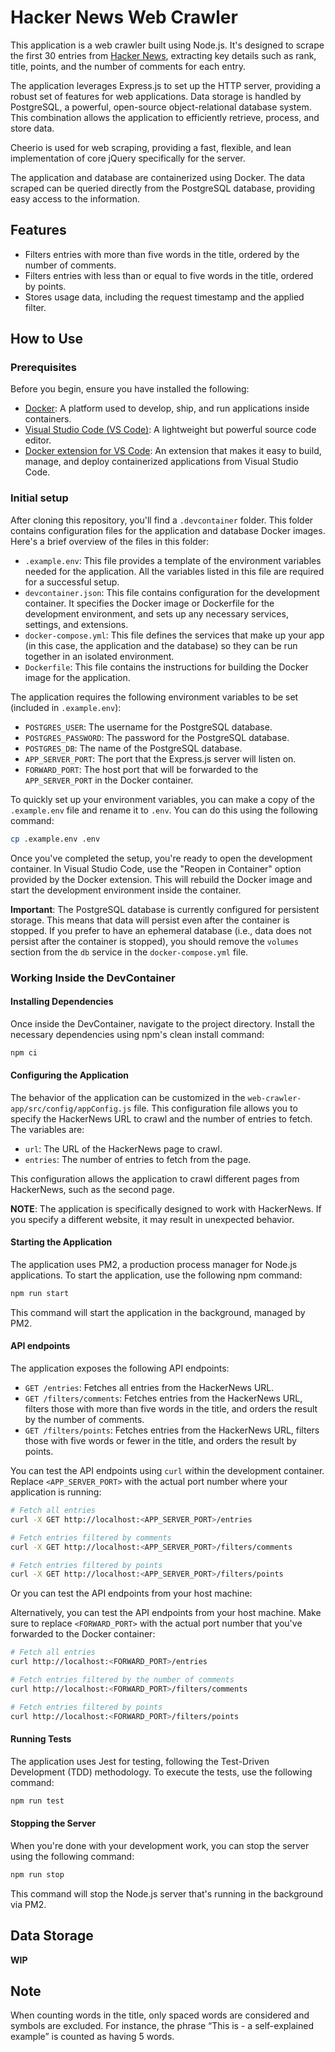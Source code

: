 # Hacker News Web Crawler

This application is a web crawler built using Node.js. It's designed to scrape the first 30 entries from [Hacker News](https://news.ycombinator.com/), extracting key details such as rank, title, points, and the number of comments for each entry.

The application leverages Express.js to set up the HTTP server, providing a robust set of features for web applications. Data storage is handled by PostgreSQL, a powerful, open-source object-relational database system. This combination allows the application to efficiently retrieve, process, and store data.

Cheerio is used for web scraping, providing a fast, flexible, and lean implementation of core jQuery specifically for the server.

The application and database are containerized using Docker. The data scraped can be queried directly from the PostgreSQL database, providing easy access to the information.

## Features

- Filters entries with more than five words in the title, ordered by the number of comments.
- Filters entries with less than or equal to five words in the title, ordered by points.
- Stores usage data, including the request timestamp and the applied filter.

## How to Use

### Prerequisites

Before you begin, ensure you have installed the following:

- [Docker](https://www.docker.com/products/docker-desktop): A platform used to develop, ship, and run applications inside containers.
- [Visual Studio Code (VS Code)](https://code.visualstudio.com/download): A lightweight but powerful source code editor.
- [Docker extension for VS Code](https://marketplace.visualstudio.com/items?itemName=ms-azuretools.vscode-docker): An extension that makes it easy to build, manage, and deploy containerized applications from Visual Studio Code.

### Initial setup

After cloning this repository, you'll find a `.devcontainer` folder. This folder contains configuration files for the application and database Docker images. Here's a brief overview of the files in this folder:

- `.example.env`: This file provides a template of the environment variables needed for the application. All the variables listed in this file are required for a successful setup.
- `devcontainer.json`: This file contains configuration for the development container. It specifies the Docker image or Dockerfile for the development environment, and sets up any necessary services, settings, and extensions.
- `docker-compose.yml`: This file defines the services that make up your app (in this case, the application and the database) so they can be run together in an isolated environment.
- `Dockerfile`: This file contains the instructions for building the Docker image for the application.

The application requires the following environment variables to be set (included in `.example.env`):

- `POSTGRES_USER`: The username for the PostgreSQL database.
- `POSTGRES_PASSWORD`: The password for the PostgreSQL database.
- `POSTGRES_DB`: The name of the PostgreSQL database.
- `APP_SERVER_PORT`: The port that the Express.js server will listen on.
- `FORWARD_PORT`: The host port that will be forwarded to the `APP_SERVER_PORT` in the Docker container.

To quickly set up your environment variables, you can make a copy of the `.example.env` file and rename it to `.env`. You can do this using the following command:

```bash
cp .example.env .env
```

Once you've completed the setup, you're ready to open the development container. In Visual Studio Code, use the "Reopen in Container" option provided by the Docker extension. This will rebuild the Docker image and start the development environment inside the container.

**Important**: The PostgreSQL database is currently configured for persistent storage. This means that data will persist even after the container is stopped. If you prefer to have an ephemeral database (i.e., data does not persist after the container is stopped), you should remove the `volumes` section from the `db` service in the `docker-compose.yml` file.

### Working Inside the DevContainer

#### Installing Dependencies

Once inside the DevContainer, navigate to the project directory. Install the necessary dependencies using npm's clean install command:

```bash
npm ci
```

#### Configuring the Application

The behavior of the application can be customized in the `web-crawler-app/src/config/appConfig.js` file. This configuration file allows you to specify the HackerNews URL to crawl and the number of entries to fetch. The variables are:

- `url`: The URL of the HackerNews page to crawl.
- `entries`: The number of entries to fetch from the page.

This configuration allows the application to crawl different pages from HackerNews, such as the second page.

**NOTE**: The application is specifically designed to work with HackerNews. If you specify a different website, it may result in unexpected behavior.

#### Starting the Application

The application uses PM2, a production process manager for Node.js applications. To start the application, use the following npm command:

```bash
npm run start
```
This command will start the application in the background, managed by PM2.

#### API endpoints

The application exposes the following API endpoints:

- `GET /entries`: Fetches all entries from the HackerNews URL.
- `GET /filters/comments`: Fetches entries from the HackerNews URL, filters those with more than five words in the title, and orders the result by the number of comments.
- `GET /filters/points`: Fetches entries from the HackerNews URL, filters those with five words or fewer in the title, and orders the result by points.

You can test the API endpoints using `curl` within the development container. Replace `<APP_SERVER_PORT>` with the actual port number where your application is running:

```bash
# Fetch all entries
curl -X GET http://localhost:<APP_SERVER_PORT>/entries

# Fetch entries filtered by comments
curl -X GET http://localhost:<APP_SERVER_PORT>/filters/comments

# Fetch entries filtered by points
curl -X GET http://localhost:<APP_SERVER_PORT>/filters/points
```

Or you can test the API endpoints from your host machine:

Alternatively, you can test the API endpoints from your host machine. Make sure to replace `<FORWARD_PORT>` with the actual port number that you've forwarded to the Docker container:

```bash
# Fetch all entries
curl http://localhost:<FORWARD_PORT>/entries

# Fetch entries filtered by the number of comments
curl http://localhost:<FORWARD_PORT>/filters/comments

# Fetch entries filtered by points
curl http://localhost:<FORWARD_PORT>/filters/points
```

#### Running Tests

The application uses Jest for testing, following the Test-Driven Development (TDD) methodology. To execute the tests, use the following command:

```bash
npm run test
```

#### Stopping the Server

When you're done with your development work, you can stop the server using the following command:

```bash
npm run stop
```

This command will stop the Node.js server that's running in the background via PM2.

## Data Storage

**WIP**

## Note

When counting words in the title, only spaced words are considered and symbols are excluded. For instance, the phrase “This is - a self-explained example” is counted as having 5 words.